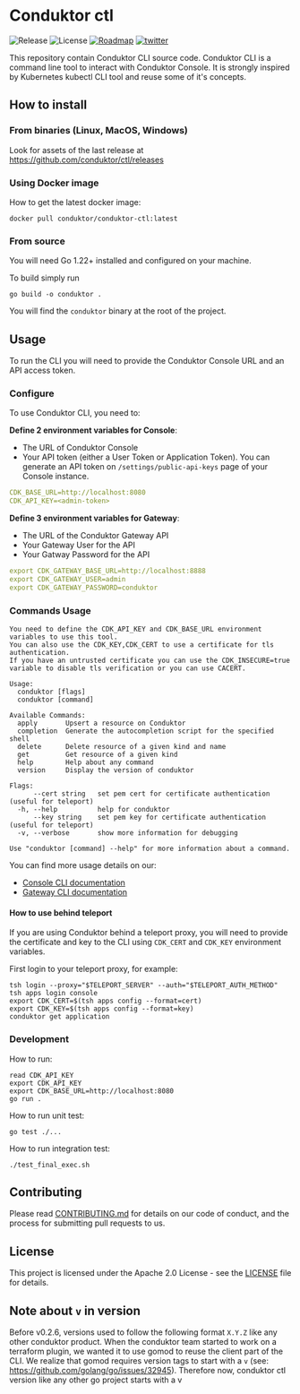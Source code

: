 # Conduktor ctl
![Release](https://img.shields.io/github/v/release/conduktor/ctl?sort=semver&logo=github)
![License](https://img.shields.io/github/license/conduktor/ctl)
[![Roadmap](https://img.shields.io/badge/Roadmap-click%20here-blueviolet)](https://product.conduktor.help/tabs/1-in-development)
[![twitter](https://img.shields.io/twitter/follow/getconduktor.svg?style=social)](https://twitter.com/getconduktor)

This repository contain Conduktor CLI source code. 
Conduktor CLI is a command line tool to interact with Conduktor Console. 
It is strongly inspired by Kubernetes kubectl CLI tool and reuse some of it's concepts.


## How to install

### From binaries (Linux, MacOS, Windows)

Look for assets of the last release at https://github.com/conduktor/ctl/releases 

### Using Docker image
How to get the latest docker image:
```
docker pull conduktor/conduktor-ctl:latest
```

### From source 
You will need Go 1.22+ installed and configured on your machine.

To build simply run
```
go build -o conduktor .
```
You will find the `conduktor` binary at the root of the project.

## Usage

To run the CLI you will need to provide the Conduktor Console URL and an API access token.

### Configure

To use Conduktor CLI, you need to:

**Define 2 environment variables for Console**:
 -   The URL of Conduktor Console
 -   Your API token (either a User Token or Application Token). You can generate an API token on `/settings/public-api-keys` page of your Console instance.
````yaml
CDK_BASE_URL=http://localhost:8080
CDK_API_KEY=<admin-token>
````

**Define 3 environment variables for Gateway**:
 -   The URL of the Conduktor Gateway API
 -   Your Gateway User for the API 
 -   Your Gatway Password for the API
````yaml
export CDK_GATEWAY_BASE_URL=http://localhost:8888
export CDK_GATEWAY_USER=admin
export CDK_GATEWAY_PASSWORD=conduktor
````

### Commands Usage
````
You need to define the CDK_API_KEY and CDK_BASE_URL environment variables to use this tool.
You can also use the CDK_KEY,CDK_CERT to use a certificate for tls authentication.
If you have an untrusted certificate you can use the CDK_INSECURE=true variable to disable tls verification or you can use CACERT.

Usage:
  conduktor [flags]
  conduktor [command]

Available Commands:
  apply       Upsert a resource on Conduktor
  completion  Generate the autocompletion script for the specified shell
  delete      Delete resource of a given kind and name
  get         Get resource of a given kind
  help        Help about any command
  version     Display the version of conduktor

Flags:
      --cert string   set pem cert for certificate authentication (useful for teleport)
  -h, --help          help for conduktor
      --key string    set pem key for certificate authentication (useful for teleport)
  -v, --verbose       show more information for debugging

Use "conduktor [command] --help" for more information about a command.
````

You can find more usage details on our:
 - [Console CLI documentation](https://docs.conduktor.io/platform/reference/cli-reference/)
 - [Gateway CLI documentation](https://docs.conduktor.io/gateway/reference/cli-reference/)


#### How to use behind teleport
If you are using Conduktor behind a teleport proxy, you will need to provide the certificate and key to the CLI using `CDK_CERT` and `CDK_KEY` environment variables.

First login to your teleport proxy, for example:
```
tsh login --proxy="$TELEPORT_SERVER" --auth="$TELEPORT_AUTH_METHOD"
tsh apps login console
export CDK_CERT=$(tsh apps config --format=cert)
export CDK_KEY=$(tsh apps config --format=key)
conduktor get application
```

### Development

How to run:
```
read CDK_API_KEY
export CDK_API_KEY
export CDK_BASE_URL=http://localhost:8080
go run . 
```

How to run unit test:
```
go test ./...
```

How to run integration test:
```
./test_final_exec.sh
```

## Contributing

Please read [CONTRIBUTING.md](CONTRIBUTING.md) for details on our code of conduct, and the process for submitting pull requests to us.

## License

This project is licensed under the Apache 2.0 License - see the [LICENSE](LICENSE) file for details.

## Note about `v` in version

Before v0.2.6, versions used to follow the following format `X.Y.Z` like any other conduktor product.
When the conduktor team started to work on a terraform plugin, we wanted it to use gomod to reuse the client part of the CLI.
We realize that gomod requires version tags to start with a `v` (see: https://github.com/golang/go/issues/32945).
Therefore now, conduktor ctl version like any other go project starts with a v

